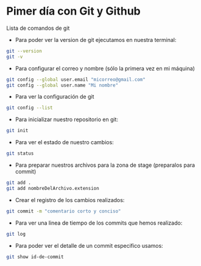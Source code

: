 # Pimer día con Git y Github

Lista de comandos de git

* Para poder ver la version de git ejecutamos en nuestra terminal:

```bash
git --version
git -v
```

* Para configurar el correo y nombre (sólo la primera vez en mi máquina)


```bash
git config --global user.email "micorreo@gmail.com"
git config --global user.name "Mi nombre"
```

*  Para ver la configuración de git

```bash
git config --list
```

*  Para inicializar nuestro repositorio en git:

```bash
git init 
```
* Para ver el estado de nuestro cambios:

```bash
git status
```
* Para preparar nuestros archivos para la zona de stage (preparalos para commit)

```bash
git add .
git add nombreDelArchivo.extension
```

* Crear el registro de los cambios realizados:

```bash
git commit -m "comentario corto y conciso"
```

* Para ver una linea de tiempo de los commits que hemos realizado:

```bash
git log
```

* Para poder ver el detalle de un commit especifico usamos:

```bash
git show id-de-commit
```
